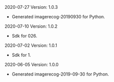 2020-07-27 Version: 1.0.3
- Generated  imagerecog-20190930 for Python.

2020-07-10 Version: 1.0.2
- Sdk for 026.

2020-07-02 Version: 1.0.1
- Sdk for 1.

2020-06-05 Version: 1.0.0
- Generated imagerecog-2019-09-30 for Python.

